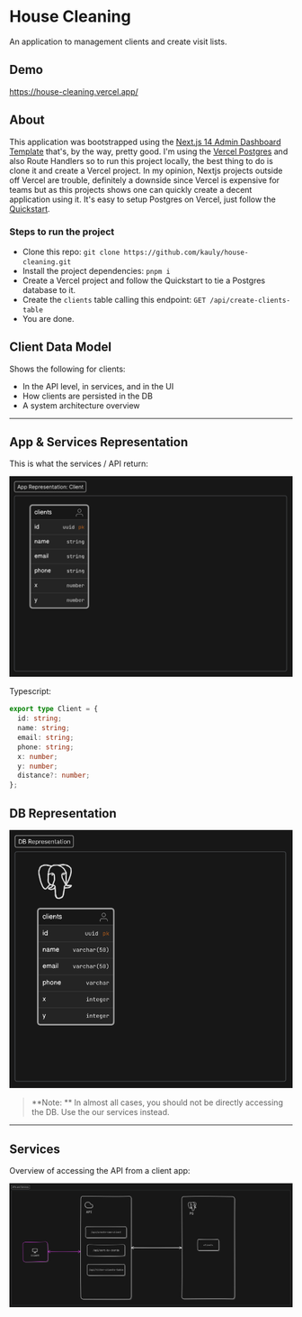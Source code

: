 # House Cleaning

An application to management clients and create visit lists.

## Demo

https://house-cleaning.vercel.app/

## About

This application was bootstrapped using the [Next.js 14 Admin Dashboard Template](https://github.com/vercel/nextjs-postgres-nextauth-tailwindcss-template) that's, by the way, pretty good. I'm using the [Vercel Postgres](https://vercel.com/docs/storage/vercel-postgres) and also Route Handlers so to run this project locally, the best thing to do is clone it and create a Vercel project. In my opinion, Nextjs projects outside off Vercel are trouble, definitely a downside since Vercel is expensive for teams but as this projects shows one can quickly create a decent application using it. It's easy to setup Postgres on Vercel, just follow the [Quickstart](https://vercel.com/docs/storage/vercel-postgres/quickstart).

### Steps to run the project

- Clone this repo: `git clone https://github.com/kauly/house-cleaning.git`
- Install the project dependencies: `pnpm i`
- Create a Vercel project and follow the Quickstart to tie a Postgres database to it.
- Create the `clients` table calling this endpoint: `GET /api/create-clients-table`
- You are done.

## Client Data Model

Shows the following for clients:

- In the API level, in services, and in the UI
- How clients are persisted in the DB
- A system architecture overview

---

## App & Services Representation

This is what the services / API return:

![App Representation: Client](./docs/app-representation:-client-export-1-25-2024-11_49_35-AM.png)

Typescript:

```typescript
export type Client = {
  id: string;
  name: string;
  email: string;
  phone: string;
  x: number;
  y: number;
  distance?: number;
};
```

## DB Representation

![DB Representation](./docs/db-representation-export-1-25-2024-11_49_35-AM.png)

> **Note: ** In almost all cases, you should not be directly accessing the DB. Use the our services instead.

---

## Services

Overview of accessing the API from a client app:

![APIs and Services](./docs/apis-and-services-export-1-25-2024-11_49_36-AM.png)
